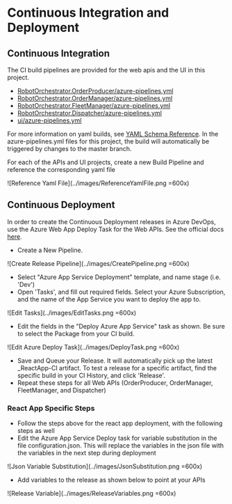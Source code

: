 # Continuous Integration and Deployment

## Continuous Integration

The CI build pipelines are provided for the web apis and the UI in this project.

- [RobotOrchestrator.OrderProducer/azure-pipelines.yml](../RobotOrchestrator.OrderProducer/azure-pipelines.yml)
- [RobotOrchestrator.OrderManager/azure-pipelines.yml](../RobotOrchestrator.OrderManager/azure-pipelines.yml)
- [RobotOrchestrator.FleetManager/azure-pipelines.yml](../RobotOrchestrator.FleetManager/azure-pipelines.yml)
- [RobotOrchestrator.Dispatcher/azure-pipelines.yml](../RobotOrchestrator.Dispatcher/azure-pipelines.yml)
- [ui/azure-pipelines.yml](../ui/azure-pipelines.yml)

For more information on yaml builds, see [YAML Schema Reference](https://docs.microsoft.com/en-us/azure/devops/pipelines/yaml-schema?view=vsts). In the azure-pipelines.yml files for this project, the build will automatically be triggered by changes to the master branch.

For each of the APIs and UI projects, create a new Build Pipeline and reference the corresponding yaml file

![Reference Yaml File](../images/ReferenceYamlFile.png =600x)

## Continuous Deployment

In order to create the Continuous Deployment releases in Azure DevOps, use the Azure Web App Deploy Task for the Web APIs. See the official docs [here](https://docs.microsoft.com/en-us/azure/devops/pipelines/apps/cd/deploy-webdeploy-webapps?view=vsts).

- Create a New Pipeline.

![Create Release Pipeline](../images/CreatePipeline.png =600x)

- Select "Azure App Service Deployment" template, and name stage (i.e. 'Dev')
- Open 'Tasks', and fill out required fields. Select your Azure Subscription, and the name of the App Service you want to deploy the app to.

![Edit Tasks](../images/EditTasks.png =600x)

- Edit the fields in the "Deploy Azure App Service" task as shown. Be sure to select the Package from your CI build.

![Edit Azure Deploy Task](../images/DeployTask.png =600x)

- Save and Queue your Release. It will automatically pick up the latest _ReactApp-CI artifact. To test a release for a specific artifact, find the specific build in your CI History, and click 'Release'.
- Repeat these steps for all Web APIs (OrderProducer, OrderManager, FleetManager, and Dispatcher)

### React App Specific Steps

- Follow the steps above for the react app deployment, with the following steps as well
- Edit the Azure App Service Deploy task for variable substitution in the file configuration.json. This will replace the variables in the json file with the variables in the next step during deployment

![Json Variable Substitution](../images/JsonSubstitution.png =600x)

- Add variables to the release as shown below to point at your APIs

![Release Variable](../images/ReleaseVariables.png =600x)
